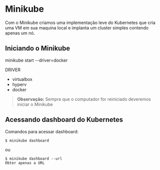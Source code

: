 # Minikube
  Com o Minikube criamos uma implementação leve do Kubernetes que cria uma VM em sua maquina local e implanta um cluster simples contendo apenas um nó.
 
## Iniciando o Minikube
  minikube start --driver=docker
  
  DRIVER
  - virtualbox
  - hyperv
  - docker 
 
 > **Observação:** Sempre que o computador for reiniciado deveremos iniciar o Minikube

## Acessando dashboard do Kubernetes 
  
Comandos para acessar dashboard:
```
$ minikube dashboard
```
ou 
```
$ minikube dashboard --url
Obter apenas a URL
```
